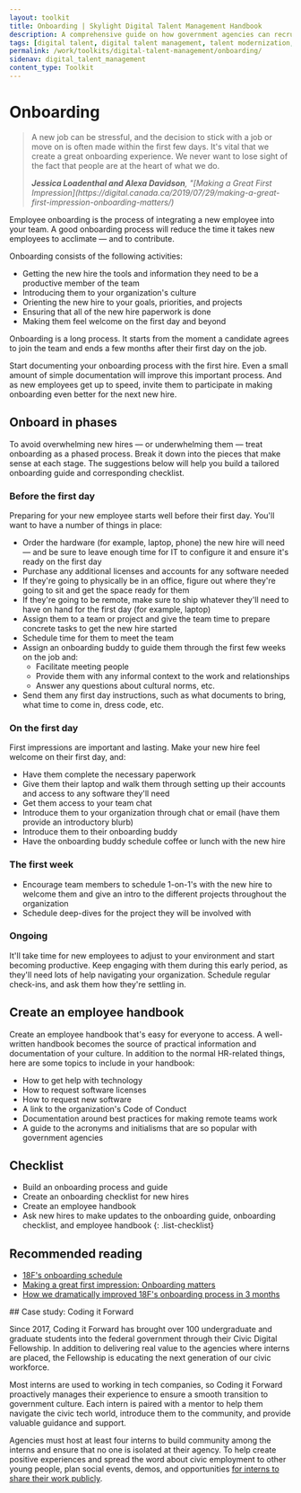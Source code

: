 ```yaml
---
layout: toolkit
title: Onboarding | Skylight Digital Talent Management Handbook
description: A comprehensive guide on how government agencies can recruit, hire, onboard, and retain digital talent.
tags: [digital talent, digital talent management, talent modernization, guide]
permalink: /work/toolkits/digital-talent-management/onboarding/
sidenav: digital_talent_management
content_type: Toolkit
---
```


# Onboarding

<blockquote class="post-blockquote" cite="https://digital.canada.ca/2019/07/29/making-a-great-first-impression-onboarding-matters/">
<p>A new job can be stressful, and the decision to stick with a job or move on is often made within the first few days. It's vital that we create a great onboarding experience. We never want to lose sight of the fact that people are at the heart of what we do.</p>
<cite><strong>Jessica Loadenthal and Alexa Davidson</strong>, "[Making a Great First Impression](https://digital.canada.ca/2019/07/29/making-a-great-first-impression-onboarding-matters/)</cite>
</blockquote>

Employee onboarding is the process of integrating a new employee into your team. A good onboarding process will reduce the time it takes new employees to acclimate &mdash; and to contribute.

Onboarding consists of the following activities:

- Getting the new hire the tools and information they need to be a productive member of the team
- Introducing them to your organization's culture
- Orienting the new hire to your goals, priorities, and projects
- Ensuring that all of the new hire paperwork is done
- Making them feel welcome on the first day and beyond

Onboarding is a long process. It starts from the moment a candidate agrees to join the team and ends a few months after their first day on the job.

Start documenting your onboarding process with the first hire. Even a small amount of simple documentation will improve this important process. And as new employees get up to speed, invite them to participate in making onboarding even better for the next new hire.

## Onboard in phases

To avoid overwhelming new hires &mdash; or underwhelming them &mdash; treat onboarding as a phased process. Break it down into the pieces that make sense at each stage. The suggestions below will help you build a tailored onboarding guide and corresponding checklist.

### Before the first day

Preparing for your new employee starts well before their first day. You'll want to have a number of things in place:

- Order the hardware (for example, laptop, phone) the new hire will need &mdash; and be sure to leave enough time for IT to configure it and ensure it's ready on the first day
- Purchase any additional licenses and accounts for any software needed
- If they're going to physically be in an office, figure out where they're going to sit and get the space ready for them
- If they're going to be remote, make sure to ship whatever they'll need to have on hand for the first day (for example, laptop)
- Assign them to a team or project and give the team time to prepare concrete tasks to get the new hire started
- Schedule time for them to meet the team
- Assign an onboarding buddy to guide them through the first few weeks on the job and:
    - Facilitate meeting people
    - Provide them with any informal context to the work and relationships
    - Answer any questions about cultural norms, etc.
- Send them any first day instructions, such as what documents to bring, what time to come in, dress code, etc.

### On the first day

First impressions are important and lasting. Make your new hire feel welcome on their first day, and:

- Have them complete the necessary paperwork
- Give them their laptop and walk them through setting up their accounts and access to any software they'll need
- Get them access to your team chat
- Introduce them to your organization through chat or email (have them provide an introductory blurb)
- Introduce them to their onboarding buddy
- Have the onboarding buddy schedule coffee or lunch with the new hire

### The first week

- Encourage team members to schedule 1-on-1's with the new hire to welcome them and give an intro to the different projects throughout the organization
- Schedule deep-dives for the project they will be involved with

### Ongoing

It'll take time for new employees to adjust to your environment and start becoming productive. Keep engaging with them during this early period, as they'll need lots of help navigating your organization. Schedule regular check-ins, and ask them how they're settling in.

## Create an employee handbook

Create an employee handbook that's easy for everyone to access. A well-written handbook becomes the source of practical information and documentation of your culture. In addition to the normal HR-related things, here are some topics to include in your handbook:

- How to get help with technology
- How to request software licenses
- How to request new software
- A link to the organization's Code of Conduct
- Documentation around best practices for making remote teams work
- A guide to the acronyms and initialisms that are so popular with government agencies

## Checklist

- Build an onboarding process and guide
- Create an onboarding checklist for new hires
- Create an employee handbook
- Ask new hires to make updates to the onboarding guide, onboarding checklist, and employee handbook
{: .list-checklist}

## Recommended reading

- [18F's onboarding schedule](https://handbook.18f.gov/onboarding-schedule/)
- [Making a great first impression: Onboarding matters](https://digital.canada.ca/2019/07/29/making-a-great-first-impression-onboarding-matters/)
- [How we dramatically improved 18F's onboarding process in 3 months](https://18f.gsa.gov/2015/12/01/how-we-dramatically-improved-18fs-onboarding-process-in-3-months/)

<div class="callout callout--case-study" markdown="1">
## Case study: Coding it Forward

Since 2017, Coding it Forward has brought over 100 undergraduate and graduate students into the federal government through their Civic Digital Fellowship. In addition to delivering real value to the agencies where interns are placed, the Fellowship is educating the next generation of our civic workforce.

Most interns are used to working in tech companies, so Coding it Forward proactively manages their experience to ensure a smooth transition to government culture. Each intern is paired with a mentor to help them navigate the civic tech world, introduce them to the community, and provide valuable guidance and support.

Agencies must host at least four interns to build community among the interns and ensure that no one is isolated at their agency. To help create positive experiences and spread the word about civic employment to other young people, plan social events, demos, and opportunities [for interns to share their work publicly](https://github.com/codingitforward/cdfdemoday2019).
</div>

